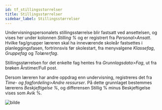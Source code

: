 ```yaml
---
id: tf_stillingsstorrelser
title: Stillingsstørrelser
sidebar_label: Stillingsstørrelser
---
```

Undervisningspersonalets stillingsstørrelse blir fastsatt ved ansettelsen, og vises her under kolonnen _Stilling %_ og er registrert fra _Personal>Ansatt_.  Hvilke fag/grupper læreren skal ha inneværende skoleår fastsettes i planleggingsfasen, fortrinnsvis før skolestart, fra menyvalgene _Klassefag_, _Gruppefag_ og _Tolærerfag_. 

Stillingsstørrelsen for det enkelte fag hentes fra _Grunnlagsdata>Fag_, ut fra brøken Årstimer/Full post. 

Dersom læreren har andre oppdrag enn undervisning, registreres det fra _Time- og fagfordeling>Andre ressurser_. På dette grunnlaget bestemmes lærerens _Beskjeftigelse %_, og differensen Stillig % minus Beskjeftigelse vises som Avik %.

![bilde](https://user-images.githubusercontent.com/80097133/146929621-71ba4ac4-2ccc-419c-9c30-ac52df1a727a.png)

